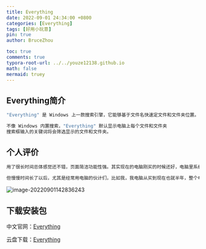 ```yaml
---
title: Everything
date: 2022-09-01 24:34:00 +0800
categories: [Everything]
tags: [好用小玩意]
pin: true
author: BruceZhou

toc: true
comments: true
typora-root-url: ../../youze12138.github.io
math: false
mermaid: truey
---
```


## Everything简介

~~~java
"Everything" 是 Windows 上一款搜索引擎，它能够基于文件名快速定文件和文件夹位置。

不像 Windows 内置搜索，"Everything" 默认显示电脑上每个文件和文件夹 
搜索框输入的关键词将会筛选显示的文件和文件夹。
~~~

## 个人评价

~~~java
用了很长时间总体感觉还不错，页面简洁功能性强。其实现在的电脑刚买的时候还好，电脑里系统文件也不多，自己平时用的东西也不会有多少文件。
    
但慢慢时间长了以后，尤其是经常用电脑的伙计们，比如我，我电脑从买到现在也就半年，整个电脑一百多万份文件，平常自己找个文件最多翻一会就能找到，一旦找那种刁钻的文件，确实不是很容易好找。
~~~

![image-20220901142836243](/github/assets/blog_res/2022-08-31-Everything.assets/image-20220901142836243.png)

## 下载安装包

中文官网：[Everything](https://www.voidtools.com/zh-cn/)

云盘下载：[Everything](https://pan.baidu.com/s/1T3mPvENCu4LkC0jEDcXugw)

